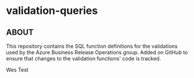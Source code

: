 # validation-queries

## ABOUT
This repository contains the SQL function definitions for the validations used by the Azure Business Release Operations group.
Added on GitHub to ensure that changes to the validation functions' code is tracked.

Wes Test
